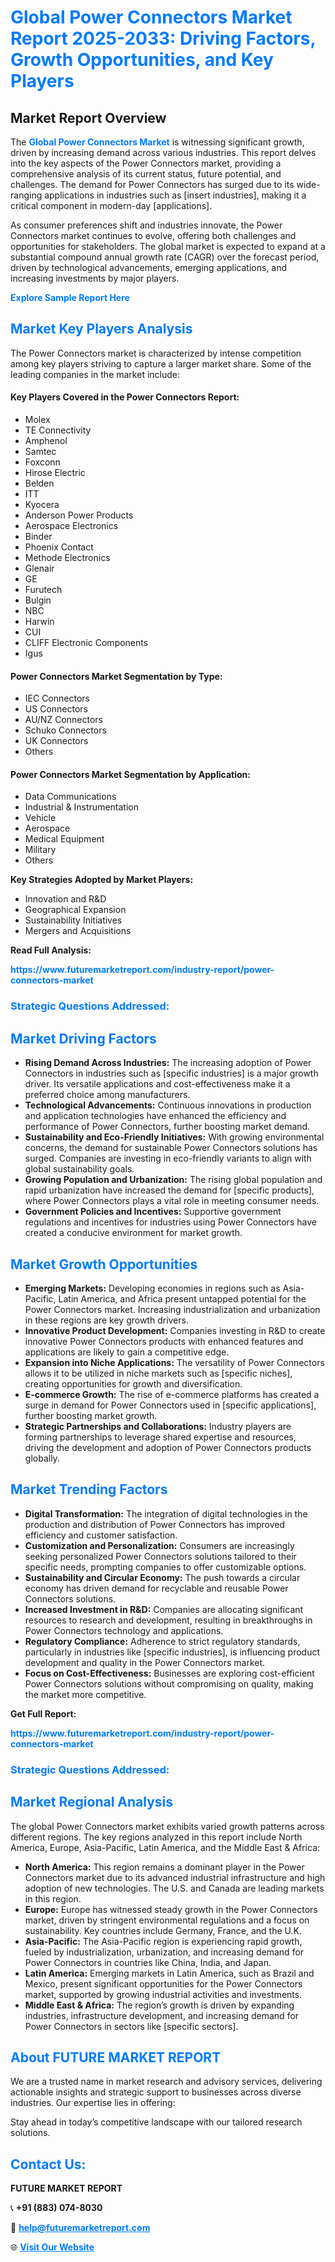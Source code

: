 <h1 style="color: #007BFF;">Global Power Connectors Market Report 2025-2033: Driving Factors, Growth Opportunities, and Key Players</h1>

<section id="overview">
<h2>Market Report Overview</h2>
<p>The <a href="https://www.futuremarketreport.com/industry-report/power-connectors-market" style="color: #007BFF; text-decoration: none;"><strong>Global Power Connectors Market</strong></a> is witnessing significant growth, driven by increasing demand across various industries. This report delves into the key aspects of the Power Connectors market, providing a comprehensive analysis of its current status, future potential, and challenges. The demand for Power Connectors has surged due to its wide-ranging applications in industries such as [insert industries], making it a critical component in modern-day [applications].</p>
<p>As consumer preferences shift and industries innovate, the Power Connectors market continues to evolve, offering both challenges and opportunities for stakeholders. The global market is expected to expand at a substantial compound annual growth rate (CAGR) over the forecast period, driven by technological advancements, emerging applications, and increasing investments by major players.</p>
</section>

<section id="overview">
<p><a href="https://www.futuremarketreport.com/request-sample/reportId=27493" style="color: #007BFF; text-decoration: none;"><strong>Explore Sample Report Here</strong></a></p>
</section>

<section id="key-players">
<h2 style="color: #007BFF;">Market Key Players Analysis</h2>
<p>The Power Connectors market is characterized by intense competition among key players striving to capture a larger market share. Some of the leading companies in the market include:</p>
<h4>Key Players Covered in the Power Connectors Report:</h4>
<ul><li>Molex</li><li>TE Connectivity</li><li>Amphenol</li><li>Samtec</li><li>Foxconn</li><li>Hirose Electric</li><li>Belden</li><li>ITT</li><li>Kyocera</li><li>Anderson Power Products</li><li>Aerospace Electronics</li><li>Binder</li><li>Phoenix Contact</li><li>Methode Electronics</li><li>Glenair</li><li>GE</li><li>Furutech</li><li>Bulgin</li><li>NBC</li><li>Harwin</li><li>CUI</li><li>CLIFF Electronic Components</li><li>Igus</li></ul>
<h4>Power Connectors Market Segmentation by Type:</h4>
<ul><li>IEC Connectors</li><li>US Connectors</li><li>AU/NZ Connectors</li><li>Schuko Connectors</li><li>UK Connectors</li><li>Others</li></ul>

<h4>Power Connectors Market Segmentation by Application:</h4>
<ul><li>Data Communications</li><li>Industrial &amp; Instrumentation</li><li>Vehicle</li><li>Aerospace</li><li>Medical Equipment</li><li>Military</li><li>Others</li></ul>
<p><strong>Key Strategies Adopted by Market Players:</strong></p>
<ul>
<li>Innovation and R&D</li>
<li>Geographical Expansion</li>
<li>Sustainability Initiatives</li>
<li>Mergers and Acquisitions</li>
</ul>
</section>

<section>
<p><strong>Read Full Analysis: </strong></p><a href="https://www.futuremarketreport.com/industry-report/power-connectors-market" style="color: #007BFF; text-decoration: none;"><strong>https://www.futuremarketreport.com/industry-report/power-connectors-market</strong></a>
<h3 style="color: #007BFF;">Strategic Questions Addressed:</h3>
</section>

<section id="driving-factors">
<h2 style="color: #007BFF;">Market Driving Factors</h2>
<ul>
<li><strong>Rising Demand Across Industries:</strong> The increasing adoption of Power Connectors in industries such as [specific industries] is a major growth driver. Its versatile applications and cost-effectiveness make it a preferred choice among manufacturers.</li>
<li><strong>Technological Advancements:</strong> Continuous innovations in production and application technologies have enhanced the efficiency and performance of Power Connectors, further boosting market demand.</li>
<li><strong>Sustainability and Eco-Friendly Initiatives:</strong> With growing environmental concerns, the demand for sustainable Power Connectors solutions has surged. Companies are investing in eco-friendly variants to align with global sustainability goals.</li>
<li><strong>Growing Population and Urbanization:</strong> The rising global population and rapid urbanization have increased the demand for [specific products], where Power Connectors plays a vital role in meeting consumer needs.</li>
<li><strong>Government Policies and Incentives:</strong> Supportive government regulations and incentives for industries using Power Connectors have created a conducive environment for market growth.</li>
</ul>
</section>

<section id="growth-opportunities">
<h2 style="color: #007BFF;">Market Growth Opportunities</h2>
<ul>
<li><strong>Emerging Markets:</strong> Developing economies in regions such as Asia-Pacific, Latin America, and Africa present untapped potential for the Power Connectors market. Increasing industrialization and urbanization in these regions are key growth drivers.</li>
<li><strong>Innovative Product Development:</strong> Companies investing in R&D to create innovative Power Connectors products with enhanced features and applications are likely to gain a competitive edge.</li>
<li><strong>Expansion into Niche Applications:</strong> The versatility of Power Connectors allows it to be utilized in niche markets such as [specific niches], creating opportunities for growth and diversification.</li>
<li><strong>E-commerce Growth:</strong> The rise of e-commerce platforms has created a surge in demand for Power Connectors used in [specific applications], further boosting market growth.</li>
<li><strong>Strategic Partnerships and Collaborations:</strong> Industry players are forming partnerships to leverage shared expertise and resources, driving the development and adoption of Power Connectors products globally.</li>
</ul>
</section>

<section id="trending-factors">
<h2 style="color: #007BFF;">Market Trending Factors</h2>
<ul>
<li><strong>Digital Transformation:</strong> The integration of digital technologies in the production and distribution of Power Connectors has improved efficiency and customer satisfaction.</li>
<li><strong>Customization and Personalization:</strong> Consumers are increasingly seeking personalized Power Connectors solutions tailored to their specific needs, prompting companies to offer customizable options.</li>
<li><strong>Sustainability and Circular Economy:</strong> The push towards a circular economy has driven demand for recyclable and reusable Power Connectors solutions.</li>
<li><strong>Increased Investment in R&D:</strong> Companies are allocating significant resources to research and development, resulting in breakthroughs in Power Connectors technology and applications.</li>
<li><strong>Regulatory Compliance:</strong> Adherence to strict regulatory standards, particularly in industries like [specific industries], is influencing product development and quality in the Power Connectors market.</li>
<li><strong>Focus on Cost-Effectiveness:</strong> Businesses are exploring cost-efficient Power Connectors solutions without compromising on quality, making the market more competitive.</li>
</ul>
</section>

<section>
<p><strong>Get Full Report: </strong></p><a href="https://www.futuremarketreport.com/industry-report/power-connectors-market" style="color: #007BFF; text-decoration: none;"><strong>https://www.futuremarketreport.com/industry-report/power-connectors-market</strong></a>
<h3 style="color: #007BFF;">Strategic Questions Addressed:</h3>
</section>


<section id="regional-analysis">
<h2 style="color: #007BFF;">Market Regional Analysis</h2>
<p>The global Power Connectors market exhibits varied growth patterns across different regions. The key regions analyzed in this report include North America, Europe, Asia-Pacific, Latin America, and the Middle East & Africa:</p>
<ul>
<li><strong>North America:</strong> This region remains a dominant player in the Power Connectors market due to its advanced industrial infrastructure and high adoption of new technologies. The U.S. and Canada are leading markets in this region.</li>
<li><strong>Europe:</strong> Europe has witnessed steady growth in the Power Connectors market, driven by stringent environmental regulations and a focus on sustainability. Key countries include Germany, France, and the U.K.</li>
<li><strong>Asia-Pacific:</strong> The Asia-Pacific region is experiencing rapid growth, fueled by industrialization, urbanization, and increasing demand for Power Connectors in countries like China, India, and Japan.</li>
<li><strong>Latin America:</strong> Emerging markets in Latin America, such as Brazil and Mexico, present significant opportunities for the Power Connectors market, supported by growing industrial activities and investments.</li>
<li><strong>Middle East & Africa:</strong> The region’s growth is driven by expanding industries, infrastructure development, and increasing demand for Power Connectors in sectors like [specific sectors].</li>
</ul>
</section>

<footer>
<h2 style="color: #007BFF;">About FUTURE MARKET REPORT</h2>
<p>We are a trusted name in market research and advisory services, delivering actionable insights and strategic support to businesses across diverse industries. Our expertise lies in offering:</p>

<p>Stay ahead in today’s competitive landscape with our tailored research solutions.</p>

<h2 style="color: #007BFF;">Contact Us:</h2>
<p><strong>FUTURE MARKET REPORT</strong></p>
<p>📞 <strong>+91 (883) 074-8030</strong></p>
<p>📧 <strong><a href="mailto:help@futuremarketreport.com" style="color: #007BFF;">help@futuremarketreport.com</a></strong></p>
<p>🌐 <strong><a href="https://www.futuremarketreport.com/" style="color: #007BFF;">Visit Our Website</a></strong></p>
</footer>